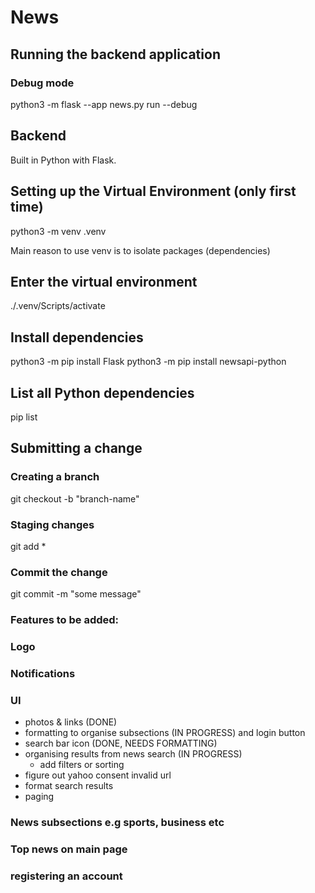 # News

## Running the backend application
### Debug mode
python3 -m flask --app news.py run --debug 
 

## Backend

Built in Python with Flask.

## Setting up the Virtual Environment (only first time)
python3 -m venv .venv 

Main reason to use venv is to isolate packages (dependencies)

## Enter the virtual environment
./.venv/Scripts/activate

## Install dependencies
python3 -m pip install Flask
python3 -m pip install newsapi-python


## List all Python dependencies
pip list


## Submitting a change

### Creating a branch
git checkout -b "branch-name" 

### Staging changes
git add *

### Commit the change
git commit -m "some message"

### Features to be added:
### Logo
### Notifications
### UI
- photos & links (DONE)
- formatting to organise subsections (IN PROGRESS) and login button
- search bar icon (DONE, NEEDS FORMATTING)
- organising results from news search (IN PROGRESS)
    - add filters or sorting
- figure out yahoo consent invalid url
- format search results
- paging
### News subsections e.g sports, business etc
### Top news on main page
### registering an account 